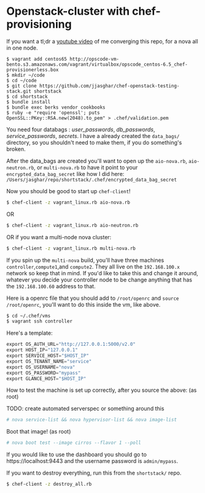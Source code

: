# Openstack-cluster with chef-provisioning

If you want a tl;dr a [youtube video](https://www.youtube.com/watch?v=GBtIRfvLzW0) of me converging this repo, for a nova all
in one node.

```shell
$ vagrant add centos65 http://opscode-vm-bento.s3.amazonaws.com/vagrant/virtualbox/opscode_centos-6.5_chef-provisionerless.box
$ mkdir ~/code
$ cd ~/code
$ git clone https://github.com/jjasghar/chef-openstack-testing-stack.git shortstack
$ cd shortstack
$ bundle install
$ bundle exec berks vendor cookbooks
$ ruby -e "require 'openssl'; puts OpenSSL::PKey::RSA.new(2048).to_pem" > .chef/validation.pem
```

You need four databags : *user_passwords*, *db_passwords*, *service_passwords*, *secrets*. I have a already created
the `data_bags/` directory, so you shouldn't need to make them, if you do something's broken.

After the data_bags are created you'll want to open up the `aio-nova.rb`, `aio-neutron.rb`, or `multi-nova.rb` to have it point to your
 `encrypted_data_bag_secret` like how I did here: `/Users/jasghar/repo/shortstack/.chef/encrypted_data_bag_secret`

Now you should be good to start up `chef-client`!

```bash
$ chef-client -z vagrant_linux.rb aio-nova.rb
```
OR
```bash
$ chef-client -z vagrant_linux.rb aio-neutron.rb
```
OR if you want a multi-node nova cluster:
```bash
$ chef-client -z vagrant_linux.rb multi-nova.rb
```

If you spin up the `multi-nova` build, you'll have three machines `controller`,`compute1`,and `compute2`. They all live on the
`192.168.100.x` network so keep that in mind. If you'd like to take this and change it around, whatever you decide your controller
node to be change anything that has the `192.168.100.60` address to that.

Here is a openrc file that you should add to `/root/openrc` and `source /root/openrc`, you'll want to do this
inside the vm, like above.

```bash
$ cd ~/.chef/vms
$ vagrant ssh controller
```

Here's a template:

```python
export OS_AUTH_URL="http://127.0.0.1:5000/v2.0"
export HOST_IP="127.0.0.1"
export SERVICE_HOST="$HOST_IP"
export OS_TENANT_NAME="service"
export OS_USERNAME="nova"
export OS_PASSWORD="mypass"
export GLANCE_HOST="$HOST_IP"
```

How to test the machine is set up correctly, after you source the above: (as root)

TODO: create automated serverspec or something around this

```bash
# nova service-list && nova hypervisor-list && nova image-list
```

Boot that image! (as root)

```bash
# nova boot test --image cirros --flavor 1 --poll
```

If you would like to use the dashboard you should go to https://localhost:9443 and the username password is `admin/mypass`.

If you want to destroy everything, run this from the `shortstack/` repo.

```bash
$ chef-client -z destroy_all.rb
```
